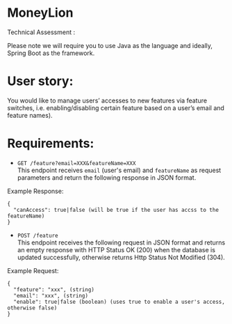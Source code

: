# MoneyLion
Technical Assessment :


Please note we will require you to use Java as the language and ideally, Spring Boot as the framework.


# User story:
You would like to manage users’ accesses to new features via feature switches,
i.e. enabling/disabling certain feature based on a user’s email and feature names).

# Requirements:
- ```GET /feature?email=XXX&featureName=XXX```  
This endpoint receives `email` (user's email) and `featureName` as request parameters and return the following response in JSON format.


Example Response:
```
{
  "canAccess": true|false (will be true if the user has accss to the featureName)
}
```

- `POST /feature`  
This endpoint receives the following request in JSON format and returns an empty
response with HTTP Status OK (200) when the database is updated successfully, otherwise
returns Http Status Not Modified (304).

Example Request:
```
{
  "feature": "xxx", (string)
  "email": "xxx", (string)
  "enable": true|false (boolean) (uses true to enable a user's access, otherwise false)
}
```
